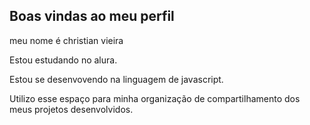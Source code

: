 ## Boas vindas ao meu perfil

meu nome é christian vieira

Estou estudando no alura.

Estou se desenvovendo na linguagem de javascript.

Utilizo esse espaço para minha organização de compartilhamento dos meus projetos desenvolvidos.

